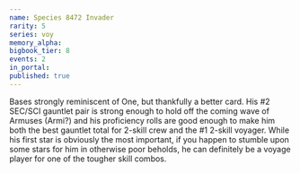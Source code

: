 ```yaml
---
name: Species 8472 Invader
rarity: 5
series: voy
memory_alpha:
bigbook_tier: 8
events: 2
in_portal:
published: true
---
```


Bases strongly reminiscent of One, but thankfully a better card. His #2 SEC/SCI gauntlet pair is strong enough to hold off the coming wave of Armuses (Armi?) and his proficiency rolls are good enough to make him both the best gauntlet total for 2-skill crew and the #1 2-skill voyager. While his first star is obviously the most important, if you happen to stumble upon some stars for him in otherwise poor beholds, he can definitely be a voyage player for one of the tougher skill combos.
